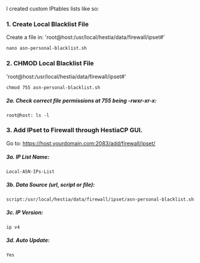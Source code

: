 I created custom IPtables lists like so:

### 1. Create Local Blacklist File

Create a file in: 'root@host:/usr/local/hestia/data/firewall/ipset#'

	nano asn-personal-blacklist.sh
    
### 2. CHMOD Local Blacklist File

'root@host:/usr/local/hestia/data/firewall/ipset#'
 
 	chmod 755 asn-personal-blacklist.sh

##### 2a. Check correct file permissions at 755 being -rwxr-xr-x: 
		
    root@host: ls -l

### 3. Add IPset to Firewall through HestiaCP GUI.

Go to: https://host.yourdomain.com:2083/add/firewall/ipset/

##### 3a. IP List Name: 
	Local-ASN-IPs-List
##### 3b. Data Source (url, script or file): 
	script:/usr/local/hestia/data/firewall/ipset/asn-personal-blacklist.sh
##### 3c. IP Version:
	ip v4 
##### 3d. Auto Update:
	Yes
